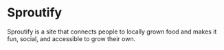 # Sproutify

Sproutify is a site that connects people to locally grown food and makes it fun, social, and accessible to grow their own.
